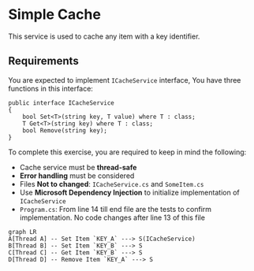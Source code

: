 # Simple Cache
This service is used to cache any item with a key identifier.

## Requirements
You are expected to implement `ICacheService` interface, You have three functions in this interface:
```
public interface ICacheService
{
    bool Set<T>(string key, T value) where T : class;
    T Get<T>(string key) where T : class;
    bool Remove(string key);
}
```
To complete this exercise, you are required to keep in mind the following:
 - Cache service must be **thread-safe**
 - **Error handling** must be considered
 - Files **Not to changed**: `ICacheService.cs` and `SomeItem.cs`
 - Use **Microsoft Dependency Injection** to initialize implementation of `ICacheService`
 -  `Program.cs`: From line 14 till end file are the tests to confirm implementation. No code changes after line 13 of this file

```mermaid
graph LR
A[Thread A] -- Set Item `KEY_A` ---> S(ICacheService)
B[Thread B] -- Set Item `KEY_B` ---> S
C[Thread C] -- Get Item `KEY_B` ---> S
D[Thread D] -- Remove Item `KEY_A` ---> S
```